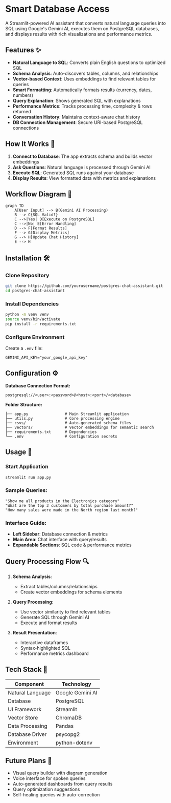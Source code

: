 # Smart Database Access

A Streamlit-powered AI assistant that converts natural language queries into SQL using Google's Gemini AI, executes them on PostgreSQL databases, and displays results with rich visualizations and performance metrics.

## Features ✨

- **Natural Language to SQL**: Converts plain English questions to optimized SQL
- **Schema Analysis**: Auto-discovers tables, columns, and relationships
- **Vector-based Context**: Uses embeddings to find relevant tables for queries
- **Smart Formatting**: Automatically formats results (currency, dates, numbers)
- **Query Explanation**: Shows generated SQL with explanations
- **Performance Metrics**: Tracks processing time, complexity & rows returned
- **Conversation History**: Maintains context-aware chat history
- **DB Connection Management**: Secure URI-based PostgreSQL connections

## How It Works 🧠

1. **Connect to Database**: The app extracts schema and builds vector embeddings
2. **Ask Questions**: Natural language is processed through Gemini AI
3. **Execute SQL**: Generated SQL runs against your database
4. **Display Results**: View formatted data with metrics and explanations

## Workflow Diagram 🔄

```mermaid
graph TD
    A[User Input] --> B(Gemini AI Processing)
    B --> C{SQL Valid?}
    C -->|Yes| D[Execute on PostgreSQL]
    C -->|No| E[Error Handling]
    D --> F[Format Results]
    F --> G[Display Metrics]
    G --> H[Update Chat History]
    E --> H
```

## Installation 🛠️

### Clone Repository

```bash
git clone https://github.com/yourusername/postgres-chat-assistant.git
cd postgres-chat-assistant
```

### Install Dependencies

```bash
python -m venv venv
source venv/bin/activate
pip install -r requirements.txt
```

### Configure Environment

Create a `.env` file:

```
GEMINI_API_KEY="your_google_api_key"
```

## Configuration ⚙️

**Database Connection Format:**
```
postgresql://<user>:<password>@<host>:<port>/<database>
```

**Folder Structure:**
```
├── app.py                # Main Streamlit application
├── utils.py              # Core processing engine
├── csvs/                 # Auto-generated schema files
├── vectors/              # Vector embeddings for semantic search
├── requirements.txt      # Dependencies
└── .env                  # Configuration secrets
```

## Usage 🚀

### Start Application

```bash
streamlit run app.py
```

### Sample Queries:

```
"Show me all products in the Electronics category"
"What are the top 3 customers by total purchase amount?"
"How many sales were made in the North region last month?"
```

### Interface Guide:

- **Left Sidebar**: Database connection & metrics
- **Main Area**: Chat interface with query/results
- **Expandable Sections**: SQL code & performance metrics

## Query Processing Flow 🔍

1. **Schema Analysis**:
   - Extract tables/columns/relationships
   - Create vector embeddings for schema elements

2. **Query Processing**:
   - Use vector similarity to find relevant tables
   - Generate SQL through Gemini AI
   - Execute and format results

3. **Result Presentation**:
   - Interactive dataframes
   - Syntax-highlighted SQL
   - Performance metrics dashboard

## Tech Stack 🧩

| Component | Technology |
|-----------|-----------|
| Natural Language | Google Gemini AI |
| Database | PostgreSQL |
| UI Framework | Streamlit |
| Vector Store | ChromaDB |
| Data Processing | Pandas |
| Database Driver | psycopg2 |
| Environment | python-dotenv |

## Future Plans 🔮

- Visual query builder with diagram generation
- Voice interface for spoken queries
- Auto-generated dashboards from query results
- Query optimization suggestions
- Self-healing queries with auto-correction

